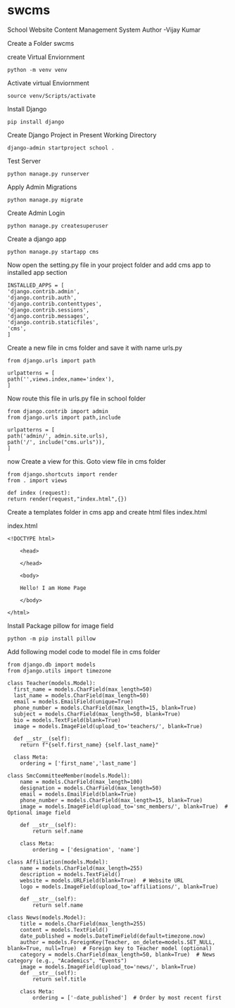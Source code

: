 # swcms
School Website Content Management System
Author -Vijay Kumar

Create a Folder swcms

create Virtual Enviornment

    python -m venv venv

Activate virtual Enviornment
    
    source venv/Scripts/activate

Install Django

    pip install django
    

Create Django Project in Present Working Directory

    django-admin startproject school .
    

Test Server

    python manage.py runserver 


Apply Admin Migrations

    python manage.py migrate

Create Admin Login

    python manage.py createsuperuser

Create a django app

    python manage.py startapp cms

Now open the setting.py file in your project folder and add cms app to installed app section

    INSTALLED_APPS = [
    'django.contrib.admin',
    'django.contrib.auth',
    'django.contrib.contenttypes',
    'django.contrib.sessions',
    'django.contrib.messages',
    'django.contrib.staticfiles',
    'cms',
    ]


Create a new file in cms folder and save it with name urls.py 

    from django.urls import path

    urlpatterns = [
    path('',views.index,name='index'),
    ]

Now route this file in urls.py file in school folder

    from django.contrib import admin
    from django.urls import path,include

    urlpatterns = [
    path('admin/', admin.site.urls),
    path('/', include("cms.urls")),
    ]

 now Create a view for this. Goto view file in cms folder

    from django.shortcuts import render
    from . import views

    def index (request):
    return render(request,"index.html",{})

Create a templates folder in cms app and create html files index.html

index.html

    <!DOCTYPE html>
    
        <head>

        </head>
        
        <body>
   
        Hello! I am Home Page
        
        </body>
        
    </html>

Install Package pillow for image field

    python -m pip install pillow
    
Add following model code to model file in cms folder

    from django.db import models
    from django.utils import timezone
    
    class Teacher(models.Model):
      first_name = models.CharField(max_length=50)
      last_name = models.CharField(max_length=50)
      email = models.EmailField(unique=True)
      phone_number = models.CharField(max_length=15, blank=True)
      subject = models.CharField(max_length=50, blank=True)
      bio = models.TextField(blank=True)
      image = models.ImageField(upload_to='teachers/', blank=True)
    
      def __str__(self):
        return f"{self.first_name} {self.last_name}"
      
      class Meta:
        ordering = ['first_name','last_name']
    
    class SmcCommitteeMember(models.Model):
        name = models.CharField(max_length=100)
        designation = models.CharField(max_length=50)  
        email = models.EmailField(blank=True)
        phone_number = models.CharField(max_length=15, blank=True)
        image = models.ImageField(upload_to='smc_members/', blank=True)  # Optional image field
    
        def __str__(self):
            return self.name
    
        class Meta:
            ordering = ['designation', 'name']
    
    class Affiliation(models.Model):
        name = models.CharField(max_length=255)
        description = models.TextField()
        website = models.URLField(blank=True)  # Website URL
        logo = models.ImageField(upload_to='affiliations/', blank=True)  
    
        def __str__(self):
            return self.name        
        
    class News(models.Model):
        title = models.CharField(max_length=255)
        content = models.TextField()
        date_published = models.DateTimeField(default=timezone.now)
        author = models.ForeignKey(Teacher, on_delete=models.SET_NULL, blank=True, null=True)  # Foreign key to Teacher model (optional)
        category = models.CharField(max_length=50, blank=True)  # News category (e.g., "Academics", "Events")
        image = models.ImageField(upload_to='news/', blank=True) 
        def __str__(self):
            return self.title
    
        class Meta:
            ordering = ['-date_published']  # Order by most recent first  

    
